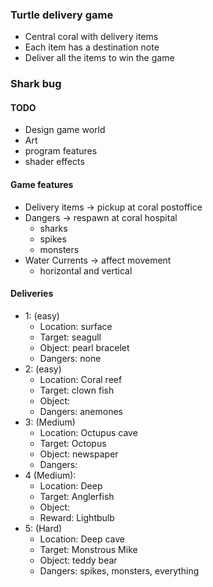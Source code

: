 
### Turtle delivery game

* Central coral with delivery items
* Each item has a destination note
* Deliver all the items to win the game

### Shark bug

#### TODO

* Design game world
* Art
* program features
* shader effects

#### Game features
* Delivery items -> pickup at coral postoffice
* Dangers -> respawn at coral hospital
  * sharks
  * spikes
  * monsters
* Water Currents -> affect movement
  * horizontal and vertical

#### Deliveries

* 1: (easy)
  * Location: surface
  * Target: seagull
  * Object: pearl bracelet
  * Dangers: none
* 2: (easy)
  * Location: Coral reef
  * Target: clown fish
  * Object: 
  * Dangers: anemones
* 3: (Medium) 
  * Location: Octupus cave
  * Target: Octopus
  * Object: newspaper
  * Dangers:
* 4 (Medium): 
  * Location: Deep
  * Target: Anglerfish
  * Object: 
  * Reward: Lightbulb
* 5: (Hard)
  * Location: Deep cave
  * Target: Monstrous Mike
  * Object: teddy bear
  * Dangers: spikes, monsters, everything

